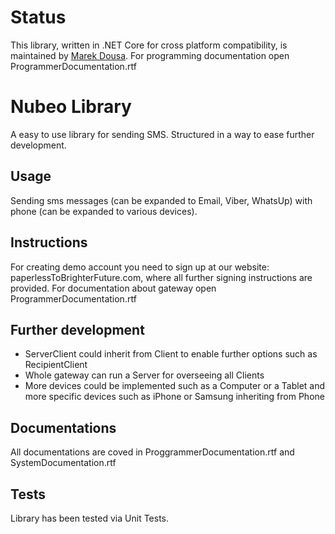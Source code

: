 # Status 

This library, written in .NET Core for cross platform compatibility, is maintained by [Marek Dousa](https://github.com/dousamark).
For programming documentation open ProgrammerDocumentation.rtf

# Nubeo Library

A easy to use library for sending SMS. Structured in a way to ease further development. 

## Usage

Sending sms messages (can be expanded to Email, Viber, WhatsUp) with phone (can be expanded to various devices).

## Instructions

For creating demo account you need to sign up at our website: paperlessToBrighterFuture.com, where all further signing instructions are provided.
For documentation about gateway open ProgrammerDocumentation.rtf

## Further development

- ServerClient could inherit from Client to enable further options such as RecipientClient
- Whole gateway can run a Server for overseeing all Clients
- More devices could be implemented such as a Computer or a Tablet and more specific devices such as iPhone or Samsung inheriting from Phone

## Documentations

All documentations are coved in ProggrammerDocumentation.rtf and SystemDocumentation.rtf

## Tests

Library has been tested via Unit Tests.
